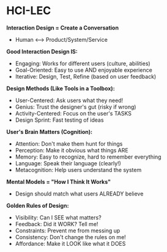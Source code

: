 # HCI-LEC

**Interaction Design = Create a Conversation** 
* Human <--> Product/System/Service

**Good Interaction Design IS:**
* Engaging: Works for different users (culture, abilities)
* Goal-Oriented: Easy to use AND enjoyable experience
* Iterative: Design, Test, Refine (based on user feedback)

**Design Methods (Like Tools in a Toolbox):**
* User-Centered: Ask users what they need!
* Genius: Trust the designer's gut (risky if wrong)
* Activity-Centered: Focus on the user's TASKS
* Design Sprint:  Fast testing of ideas

**User's Brain Matters (Cognition):**
* Attention:  Don't make them hunt for things
* Perception: Make it obvious what things ARE
* Memory: Easy to recognize, hard to remember everything
* Language:  Speak their language (clearly!)
* Metacognition: Help users understand the system

**Mental Models = "How I Think It Works"**
* Design should match what users ALREADY believe

**Golden Rules of Design:**
* Visibility: Can I SEE what matters?
* Feedback: Did it WORK? Tell me!
* Constraints:  Prevent me from messing up
* Consistency:  Don't change the rules on me!
* Affordance:  Make it LOOK like what it DOES 
